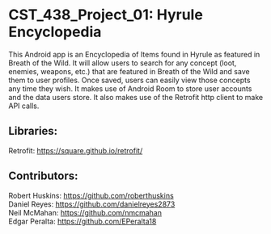 # CST_438_Project_01: Hyrule Encyclopedia
This Android app is an Encyclopedia of Items found in Hyrule as featured in Breath of the Wild. It will allow users to search for any concept (loot, enemies, weapons, etc.)
that are featured in Breath of the Wild and save them to user profiles. Once saved, users can easily view those concepts any time they wish. It makes use of Android Room to
store user accounts and the data users store. It also makes use of the Retrofit http client to make API calls.

## Libraries:
Retrofit: https://square.github.io/retrofit/

## Contributors:
Robert Huskins: https://github.com/roberthuskins <br>
Daniel Reyes: https://github.com/danielreyes2873 <br>
Neil McMahan: https://github.com/nmcmahan <br>
Edgar Peralta: https://github.com/EPeralta18 <br>

